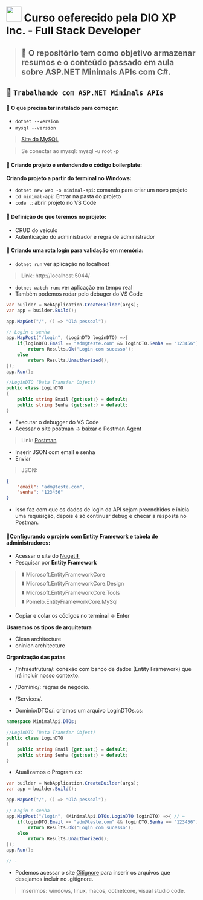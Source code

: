 <h1>
    <a href="https://www.dio.me/">
     <img width="40px" src="https://hermes.digitalinnovation.one/assets/diome/logo-minimized.png"></a>
    <span> Curso oeferecido pela DIO XP Inc. - Full Stack Developer</span>
</h1>

> ## 📕 O repositório tem como objetivo armazenar resumos e o conteúdo passado em aula sobre ASP.NET Minimals APIs com C#.

## 🚀 ``Trabalhando com ASP.NET Minimals APIs``

#### 📍 O que precisa ter instalado para começar:
* ``dotnet --version``
* ``mysql --version``
> [Site do MySQL](https://dev.mysql.com/downloads/mysql/)

> Se conectar ao mysql: mysql -u root -p

#### 📍 Criando projeto e entendendo o código boilerplate:

**Criando projeto a partir do terminal no Windows:**
* ``dotnet new web -o minimal-api``: comando para criar um novo projeto
* ``cd minimal-api``: Entrar na pasta do projeto
* ``code .``: abrir projeto no VS Code

#### 📍 Definição do que teremos no projeto:

* CRUD do veículo
* Autenticação do administrador e regra de administrador

#### 📍 Criando uma rota login para validação em memória:

* ``dotnet run`` ver aplicação no localhost
> **Link:** http://localhost:5044/
* ``dotnet watch run``: ver aplicação em tempo real
* Também podemos rodar pelo debuger do VS Code

~~~~C#
var builder = WebApplication.CreateBuilder(args);
var app = builder.Build();

app.MapGet("/", () => "Olá pessoal");

// Login e senha
app.MapPost("/login", (LoginDTO loginDTO) =>{
    if(loginDTO.Email == "adm@teste.com" && loginDTO.Senha == "123456")
        return Results.Ok("Login com sucesso");
    else
        return Results.Unauthorized();
});
app.Run();

//LoginDTO (Data Transfer Object)
public class LoginDTO
{
    public string Email {get;set;} = default;
    public string Senha {get;set;} = default;
}
~~~~

* Executar o debugger do VS Code
* Acessar o site postman -> baixar o Postman Agent
> Link: [Postman](https://web.postman.co/workspace/88c8b9a9-cad2-4ac3-8210-880855cf4897/request/create?requestId=e4122fde-ea7a-4a4f-bf6b-dd00f7f5735e)
* Inserir JSON com email e senha
* Enviar
> JSON:
~~~~json
{
    "email": "adm@teste.com",
    "senha": "123456"
}
~~~~

* Isso faz com que os dados de login da API sejam preenchidos e inicia uma requisição, depois é só continuar debug e checar a resposta no Postman.

#### 📍Configurando o projeto com Entity Framework e tabela de administradores:

* Acessar o site do [Nuget⬇](https://www.nuget.org/)
* Pesquisar por **Entity Framework**
> ⬇️ Microsoft.EntityFrameworkCore<br>
> ⬇️ Microsoft.EntityFrameworkCore.Design<br> 
> ⬇️ Microsoft.EntityFrameworkCore.Tools<br>
> ⬇️ Pomelo.EntityFrameworkCore.MySql<br>
* Copiar e colar os códigos no terminal -> Enter

**Usaremos os tipos de arquitetura**
* Clean architecture
* oninion architecture

**Organização das patas**

* /Infraestrutura/: conexão com banco de dados (Entity Framework) que irá incluir nosso contexto.
* /Dominio/: regras de negócio.
* /Servicos/.

* Dominio/DTOs/: criamos um arquivo LoginDTOs.cs:
~~~~c#
namespace MinimalApi.DTOs;

//LoginDTO (Data Transfer Object)
public class LoginDTO
{
    public string Email {get;set;} = default;
    public string Senha {get;set;} = default;
}
~~~~

* Atualizamos o Program.cs:
~~~~c#
var builder = WebApplication.CreateBuilder(args);
var app = builder.Build();

app.MapGet("/", () => "Olá pessoal");

// Login e senha
app.MapPost("/login", (MinimalApi.DTOs.LoginDTO loginDTO) =>{ // ~
    if(loginDTO.Email == "adm@teste.com" && loginDTO.Senha == "123456")
        return Results.Ok("Login com sucesso");
    else
        return Results.Unauthorized();
});
app.Run();

// -
~~~~

* Podemos acessar o site [Gitignore](https://www.toptal.com/developers/gitignore/) para inserir os arquivos que desejamos incluir no .gitignore.
> Inserimos: windows, linux, macos, dotnetcore, visual studio code.